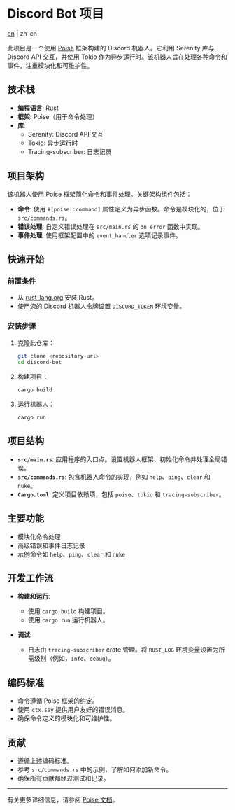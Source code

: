 # Discord Bot 项目

[en](README.md) | zh-cn

此项目是一个使用 [Poise](https://docs.rs/poise/latest/poise/) 框架构建的 Discord 机器人。它利用 Serenity 库与 Discord API 交互，并使用 Tokio 作为异步运行时。该机器人旨在处理各种命令和事件，注重模块化和可维护性。

## 技术栈

- **编程语言**: Rust
- **框架**: Poise（用于命令处理）
- **库**:
  - Serenity: Discord API 交互
  - Tokio: 异步运行时
  - Tracing-subscriber: 日志记录

## 项目架构

该机器人使用 Poise 框架简化命令和事件处理。关键架构组件包括：

- **命令**: 使用 `#[poise::command]` 属性定义为异步函数。命令是模块化的，位于 `src/commands.rs`。
- **错误处理**: 自定义错误处理在 `src/main.rs` 的 `on_error` 函数中实现。
- **事件处理**: 使用框架配置中的 `event_handler` 选项记录事件。

## 快速开始

### 前置条件

- 从 [rust-lang.org](https://www.rust-lang.org/) 安装 Rust。
- 使用您的 Discord 机器人令牌设置 `DISCORD_TOKEN` 环境变量。

### 安装步骤

1. 克隆此仓库：

   ```bash
   git clone <repository-url>
   cd discord-bot
   ```

2. 构建项目：

   ```bash
   cargo build
   ```

3. 运行机器人：

   ```bash
   cargo run
   ```

## 项目结构

- **`src/main.rs`**: 应用程序的入口点。设置机器人框架、初始化命令并处理全局错误。
- **`src/commands.rs`**: 包含机器人命令的实现，例如 `help`、`ping`、`clear` 和 `nuke`。
- **`Cargo.toml`**: 定义项目依赖项，包括 `poise`、`tokio` 和 `tracing-subscriber`。

## 主要功能

- 模块化命令处理
- 高级错误和事件日志记录
- 示例命令如 `help`、`ping`、`clear` 和 `nuke`

## 开发工作流

- **构建和运行**:

  - 使用 `cargo build` 构建项目。
  - 使用 `cargo run` 运行机器人。

- **调试**:
  - 日志由 `tracing-subscriber` crate 管理。将 `RUST_LOG` 环境变量设置为所需级别（例如，`info`、`debug`）。

## 编码标准

- 命令遵循 Poise 框架的约定。
- 使用 `ctx.say` 提供用户友好的错误消息。
- 确保命令定义的模块化和可维护性。

## 贡献

- 遵循上述编码标准。
- 参考 `src/commands.rs` 中的示例，了解如何添加新命令。
- 确保所有贡献都经过测试和记录。

---

有关更多详细信息，请参阅 [Poise 文档](https://docs.rs/poise/latest/poise/)。
